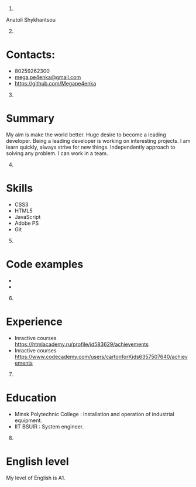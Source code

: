 1. 
Anatoli Shykhantsou

2. 
# Contacts: 
- 80259262300
- mega.pe4enka@gmail.com
- https://github.com/Megape4enka

3. 
# Summary 
My aim is make the world better.  Huge desire to become a leading developer. 
Being a leading developer is working on interesting projects. I am learn quickly, always strive for new things. Independently approach to solving any problem. I can work in a team.

4. 
# Skills 
- CSS3
- HTML5
- JavaScript
- Adobe PS
- Git

5. 
# Code examples
- 
- 

6. 
# Experience
- Inractive courses https://htmlacademy.ru/profile/id583629/achievements 
- Inractive courses https://www.codecademy.com/users/cartonforKids6357507640/achievements

7. 
# Education
- Minsk Polytechnic College : Installation and operation of industrial equipment.
- IIT BSUIR : System engineer.

8. 
# English level 
My level of English is A1.